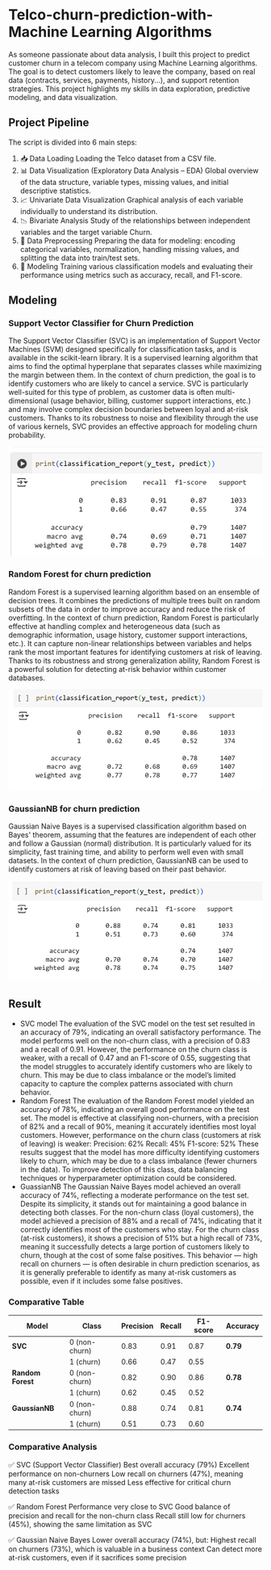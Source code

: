 # Telco-churn-prediction-with-Machine Learning Algorithms
As someone passionate about data analysis, I built this project to predict customer churn in a telecom company using Machine Learning algorithms.
The goal is to detect customers likely to leave the company, based on real data (contracts, services, payments, history...), and support retention strategies.
This project highlights my skills in data exploration, predictive modeling, and data visualization.
## Project Pipeline
The script is divided into 6 main steps:
1. 📥 Data Loading
Loading the Telco dataset from a CSV file.
2. 📊 Data Visualization (Exploratory Data Analysis – EDA)
Global overview of the data structure, variable types, missing values, and initial descriptive statistics.
3. 📈 Univariate Data Visualization
Graphical analysis of each variable individually to understand its distribution.
4. 📉 Bivariate Analysis
Study of the relationships between independent variables and the target variable Churn.
5. 🧹 Data Preprocessing
Preparing the data for modeling: encoding categorical variables, normalization, handling missing values, and splitting the data into train/test sets.
6. 🤖 Modeling
Training various classification models and evaluating their performance using metrics such as accuracy, recall, and F1-score.

## Modeling

### Support Vector Classifier for Churn Prediction
The Support Vector Classifier (SVC) is an implementation of Support Vector Machines (SVM) designed specifically for classification tasks, and is available in the scikit-learn library. It is a supervised learning algorithm that aims to find the optimal hyperplane that separates classes while maximizing the margin between them.
In the context of churn prediction, the goal is to identify customers who are likely to cancel a service. SVC is particularly well-suited for this type of problem, as customer data is often multi-dimensional (usage behavior, billing, customer support interactions, etc.) and may involve complex decision boundaries between loyal and at-risk customers.
Thanks to its robustness to noise and flexibility through the use of various kernels, SVC provides an effective approach for modeling churn probability.

![SVC.png](https://github.com/Roukhaya/Telco-churn-prediction/blob/main/SVC.png)


### Random Forest for churn prediction 
Random Forest is a supervised learning algorithm based on an ensemble of decision trees. It combines the predictions of multiple trees built on random subsets of the data in order to improve accuracy and reduce the risk of overfitting.
In the context of churn prediction, Random Forest is particularly effective at handling complex and heterogeneous data (such as demographic information, usage history, customer support interactions, etc.). It can capture non-linear relationships between variables and helps rank the most important features for identifying customers at risk of leaving.
Thanks to its robustness and strong generalization ability, Random Forest is a powerful solution for detecting at-risk behavior within customer databases.

![RF.png](https://github.com/Roukhaya/Telco-churn-prediction/blob/main/RF.png)


### GaussianNB for churn prediction 
Gaussian Naive Bayes is a supervised classification algorithm based on Bayes' theorem, assuming that the features are independent of each other and follow a Gaussian (normal) distribution. It is particularly valued for its simplicity, fast training time, and ability to perform well even with small datasets.
In the context of churn prediction, GaussianNB can be used to identify customers at risk of leaving based on their past behavior.

![NB.png](https://github.com/Roukhaya/Telco-churn-prediction/blob/main/NB.png)

## Result
* SVC model
The evaluation of the SVC model on the test set resulted in an accuracy of 79%, indicating an overall satisfactory performance. The model performs well on the non-churn class, with a precision of 0.83 and a recall of 0.91.
However, the performance on the churn class is weaker, with a recall of 0.47 and an F1-score of 0.55, suggesting that the model struggles to accurately identify customers who are likely to churn. This may be due to class imbalance or the model’s limited capacity to capture the complex patterns associated with churn behavior.
* Random Forest 
The evaluation of the Random Forest model yielded an accuracy of 78%, indicating an overall good performance on the test set. The model is effective at classifying non-churners, with a precision of 82% and a recall of 90%, meaning it accurately identifies most loyal customers.
However, performance on the churn class (customers at risk of leaving) is weaker:
Precision: 62%
Recall: 45%
F1-score: 52%
These results suggest that the model has more difficulty identifying customers likely to churn, which may be due to a class imbalance (fewer churners in the data). To improve detection of this class, data balancing techniques or hyperparameter optimization could be considered.
* GuassianNB 
The Gaussian Naive Bayes model achieved an overall accuracy of 74%, reflecting a moderate performance on the test set. Despite its simplicity, it stands out for maintaining a good balance in detecting both classes.
For the non-churn class (loyal customers), the model achieved a precision of 88% and a recall of 74%, indicating that it correctly identifies most of the customers who stay.
For the churn class (at-risk customers), it shows a precision of 51% but a high recall of 73%, meaning it successfully detects a large portion of customers likely to churn, though at the cost of some false positives.
This behavior — high recall on churners — is often desirable in churn prediction scenarios, as it is generally preferable to identify as many at-risk customers as possible, even if it includes some false positives.
### Comparative Table

| Model             | Class         | Precision | Recall | F1-score | Accuracy |
| ----------------- | ------------- | --------- | ------ | -------- | -------- |
| **SVC**           | 0 (non-churn) | 0.83      | 0.91   | 0.87     | **0.79** |
|                   | 1 (churn)     | 0.66      | 0.47   | 0.55     |          |
| **Random Forest** | 0 (non-churn) | 0.82      | 0.90   | 0.86     | **0.78** |
|                   | 1 (churn)     | 0.62      | 0.45   | 0.52     |          |
| **GaussianNB**    | 0 (non-churn) | 0.88      | 0.74   | 0.81     | **0.74** |
|                   | 1 (churn)     | 0.51      | 0.73   | 0.60     |          |

 ### Comparative Analysis

 ✅ SVC (Support Vector Classifier)
Best overall accuracy (79%)
Excellent performance on non-churners
Low recall on churners (47%), meaning many at-risk customers are missed
Less effective for critical churn detection tasks

✅ Random Forest
Performance very close to SVC
Good balance of precision and recall for the non-churn class
Recall still low for churners (45%), showing the same limitation as SVC

✅ Gaussian Naive Bayes
Lower overall accuracy (74%), but:
Highest recall on churners (73%), which is valuable in a business context
Can detect more at-risk customers, even if it sacrifices some precision








